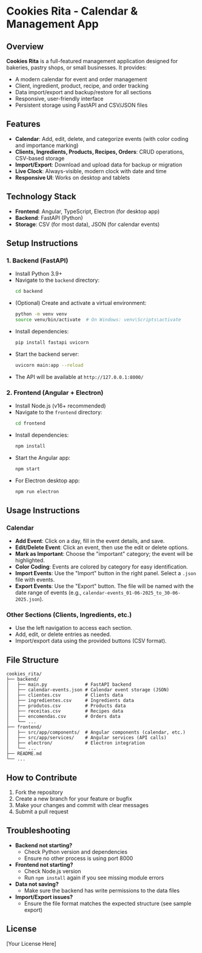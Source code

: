 # Cookies Rita - Calendar & Management App

## Overview

**Cookies Rita** is a full-featured management application designed for bakeries, pastry shops, or small businesses. It provides:
- A modern calendar for event and order management
- Client, ingredient, product, recipe, and order tracking
- Data import/export and backup/restore for all sections
- Responsive, user-friendly interface
- Persistent storage using FastAPI and CSV/JSON files

## Features

- **Calendar**: Add, edit, delete, and categorize events (with color coding and importance marking)
- **Clients, Ingredients, Products, Recipes, Orders**: CRUD operations, CSV-based storage
- **Import/Export**: Download and upload data for backup or migration
- **Live Clock**: Always-visible, modern clock with date and time
- **Responsive UI**: Works on desktop and tablets

## Technology Stack

- **Frontend**: Angular, TypeScript, Electron (for desktop app)
- **Backend**: FastAPI (Python)
- **Storage**: CSV (for most data), JSON (for calendar events)

## Setup Instructions

### 1. Backend (FastAPI)

- Install Python 3.9+
- Navigate to the `backend` directory:
  ```sh
  cd backend
  ```
- (Optional) Create and activate a virtual environment:
  ```sh
  python -m venv venv
  source venv/bin/activate  # On Windows: venv\Scripts\activate
  ```
- Install dependencies:
  ```sh
  pip install fastapi uvicorn
  ```
- Start the backend server:
  ```sh
  uvicorn main:app --reload
  ```
- The API will be available at `http://127.0.0.1:8000/`

### 2. Frontend (Angular + Electron)

- Install Node.js (v16+ recommended)
- Navigate to the `frontend` directory:
  ```sh
  cd frontend
  ```
- Install dependencies:
  ```sh
  npm install
  ```
- Start the Angular app:
  ```sh
  npm start
  ```
- For Electron desktop app:
  ```sh
  npm run electron
  ```

## Usage Instructions

### Calendar
- **Add Event**: Click on a day, fill in the event details, and save.
- **Edit/Delete Event**: Click an event, then use the edit or delete options.
- **Mark as Important**: Choose the "important" category; the event will be highlighted.
- **Color Coding**: Events are colored by category for easy identification.
- **Import Events**: Use the "Import" button in the right panel. Select a `.json` file with events.
- **Export Events**: Use the "Export" button. The file will be named with the date range of events (e.g., `calendar-events_01-06-2025_to_30-06-2025.json`).

### Other Sections (Clients, Ingredients, etc.)
- Use the left navigation to access each section.
- Add, edit, or delete entries as needed.
- Import/export data using the provided buttons (CSV format).

## File Structure

```
cookies_rita/
├── backend/
│   ├── main.py              # FastAPI backend
│   ├── calendar-events.json # Calendar event storage (JSON)
│   ├── clientes.csv         # Clients data
│   ├── ingredientes.csv     # Ingredients data
│   ├── produtos.csv         # Products data
│   ├── receitas.csv         # Recipes data
│   ├── encomendas.csv       # Orders data
│   └── ...
├── frontend/
│   ├── src/app/components/  # Angular components (calendar, etc.)
│   ├── src/app/services/    # Angular services (API calls)
│   ├── electron/            # Electron integration
│   └── ...
├── README.md
└── ...
```

## How to Contribute

1. Fork the repository
2. Create a new branch for your feature or bugfix
3. Make your changes and commit with clear messages
4. Submit a pull request

## Troubleshooting

- **Backend not starting?**
  - Check Python version and dependencies
  - Ensure no other process is using port 8000
- **Frontend not starting?**
  - Check Node.js version
  - Run `npm install` again if you see missing module errors
- **Data not saving?**
  - Make sure the backend has write permissions to the data files
- **Import/Export issues?**
  - Ensure the file format matches the expected structure (see sample export)

## License

[Your License Here] 
